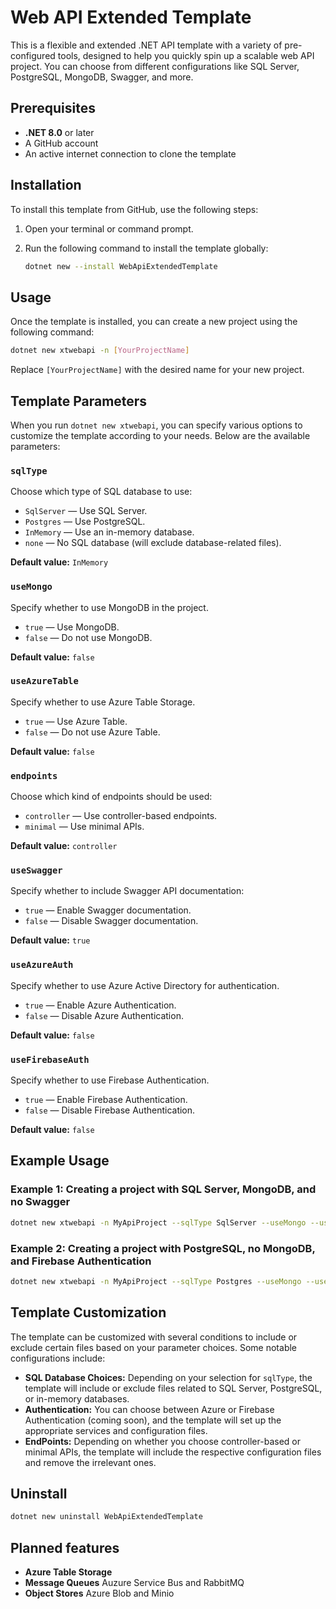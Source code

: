 # Web API Extended Template

This is a flexible and extended .NET API template with a variety of pre-configured tools, designed to help you quickly spin up a scalable web API project. You can choose from different configurations like SQL Server, PostgreSQL, MongoDB, Swagger, and more.

## Prerequisites

- **.NET 8.0** or later
- A GitHub account
- An active internet connection to clone the template

## Installation

To install this template from GitHub, use the following steps:

1. Open your terminal or command prompt.
2. Run the following command to install the template globally:

   ```bash
   dotnet new --install WebApiExtendedTemplate
   ```

## Usage

Once the template is installed, you can create a new project using the following command:

```bash
dotnet new xtwebapi -n [YourProjectName]
```

Replace `[YourProjectName]` with the desired name for your new project.

## Template Parameters

When you run `dotnet new xtwebapi`, you can specify various options to customize the template according to your needs. Below are the available parameters:

### `sqlType`

Choose which type of SQL database to use:

- `SqlServer` — Use SQL Server.
- `Postgres` — Use PostgreSQL.
- `InMemory` — Use an in-memory database.
- `none` — No SQL database (will exclude database-related files).

**Default value:** `InMemory`

### `useMongo`

Specify whether to use MongoDB in the project.

- `true` — Use MongoDB.
- `false` — Do not use MongoDB.

**Default value:** `false`

### `useAzureTable`

Specify whether to use Azure Table Storage.

- `true` — Use Azure Table.
- `false` — Do not use Azure Table.

**Default value:** `false`

### `endpoints`

Choose which kind of endpoints should be used:

- `controller` — Use controller-based endpoints.
- `minimal` — Use minimal APIs.

**Default value:** `controller`

### `useSwagger`

Specify whether to include Swagger API documentation:

- `true` — Enable Swagger documentation.
- `false` — Disable Swagger documentation.

**Default value:** `true`

### `useAzureAuth`

Specify whether to use Azure Active Directory for authentication.

- `true` — Enable Azure Authentication.
- `false` — Disable Azure Authentication.

**Default value:** `false`

### `useFirebaseAuth`

Specify whether to use Firebase Authentication.

- `true` — Enable Firebase Authentication.
- `false` — Disable Firebase Authentication.

**Default value:** `false`

## Example Usage

### Example 1: Creating a project with SQL Server, MongoDB, and no Swagger

```bash
dotnet new xtwebapi -n MyApiProject --sqlType SqlServer --useMongo --useSwagger false
```

### Example 2: Creating a project with PostgreSQL, no MongoDB, and Firebase Authentication

```bash
dotnet new xtwebapi -n MyApiProject --sqlType Postgres --useMongo --useFirebaseAuth
```

## Template Customization

The template can be customized with several conditions to include or exclude certain files based on your parameter choices. Some notable configurations include:

- **SQL Database Choices:** Depending on your selection for `sqlType`, the template will include or exclude files related to SQL Server, PostgreSQL, or in-memory databases.
- **Authentication:** You can choose between Azure or Firebase Authentication (coming soon), and the template will set up the appropriate services and configuration files.
- **EndPoints:** Depending on whether you choose controller-based or minimal APIs, the template will include the respective configuration files and remove the irrelevant ones.

## Uninstall

```bash
dotnet new uninstall WebApiExtendedTemplate
```

## Planned features

- **Azure Table Storage**
- **Message Queues** Auzure Service Bus and RabbitMQ
- **Object Stores** Azure Blob and Minio
